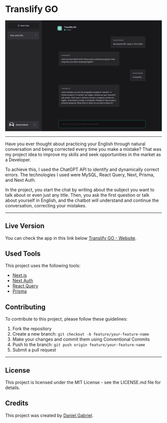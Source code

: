 # Translify GO

<p align="center">
  <img src="./public/home.png" alt="Translify GO - Homepage">
</p>

-----------------------------------

Have you ever thought about practicing your English through natural conversation and being corrected every time you make a mistake? That was my project idea to improve my skills and seek opportunities in the market as a Developer.

To achieve this, I used the ChatGPT API to identify and dynamically correct errors. The technologies I used were MySQL, React Query, Next, Prisma, and Next Auth.

In the project, you start the chat by writing about the subject you want to talk about or even just any title. Then, you ask the first question or talk about yourself in English, and the chatbot will understand and continue the conversation, correcting your mistakes.

---

## Live Version

You can check the app in this link below [Translify GO - Website](https://translifygo.vercel.app/).


## Used Tools

This project uses the following tools:

- [Next.js](https://nextjs.org/)
- [Next Auth](https://next-auth.js.org/)
- [React Query](https://tanstack.com/query/v4/)
- [Prisma](https://www.prisma.io/)

## Contributing

To contribute to this project, please follow these guidelines:

1. Fork the repository
2. Create a new branch: `git checkout -b feature/your-feature-name`
3. Make your changes and commit them using Conventional Commits
4. Push to the branch: `git push origin feature/your-feature-name`
5. Submit a pull request

---

## License

This project is licensed under the MIT License - see the LICENSE.md file for details.

## Credits

This project was created by [Daniel Gabriel](https://github.com/revogabe).

